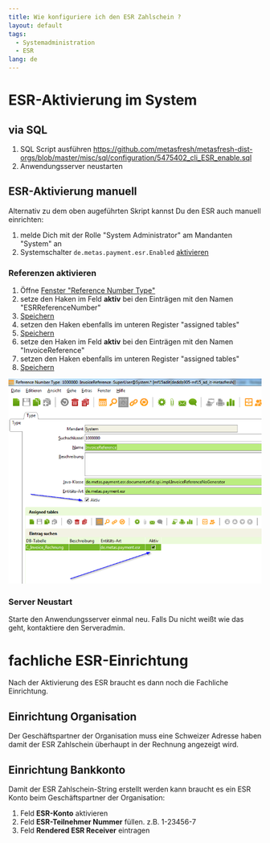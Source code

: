 ```yaml
---
title: Wie konfiguriere ich den ESR Zahlschein ?
layout: default
tags:
  - Systemadministration
  - ESR
lang: de
---
```


# ESR-Aktivierung im System

## via SQL

1. SQL Script ausführen https://github.com/metasfresh/metasfresh-dist-orgs/blob/master/misc/sql/configuration/5475402_cli_ESR_enable.sql
1. Anwendungsserver neustarten

## ESR-Aktivierung manuell

Alternativ zu dem oben augeführten Skript kannst Du den ESR auch manuell einrichten:

1. melde Dich mit der Rolle "System Administrator" am Mandanten "System" an
1. Systemschalter `de.metas.payment.esr.Enabled` [aktivieren](Systemschalter)

### Referenzen aktivieren

1. Öffne [Fenster "Reference Number Type"](Wie_finde_und_öffne_ich_ein_Fenster)
1. setze den Haken im Feld **aktiv** bei den Einträgen mit den Namen "ESRReferenceNumber"
1. [Speichern](Wie_lege_ich_einen_neuen_datensatz_an)
1. setzen den Haken ebenfalls im unteren Register "assigned tables"
1. [Speichern](Wie_lege_ich_einen_neuen_datensatz_an)
1. setze den Haken im Feld **aktiv** bei den Einträgen mit den Namen "InvoiceReference"
1. setzen den Haken ebenfalls im unteren Register "assigned tables"
1. [Speichern](Wie_lege_ich_einen_neuen_datensatz_an)

![img](..\images\de_reference_number_type.png)

### Server Neustart
Starte den Anwendungsserver einmal neu. Falls Du nicht weißt wie das geht, kontaktiere den Serveradmin.

# fachliche ESR-Einrichtung

Nach der Aktivierung des ESR braucht es dann noch die Fachliche Einrichtung.

## Einrichtung Organisation

Der Geschäftspartner der Organisation muss eine Schweizer Adresse haben damit der ESR Zahlschein überhaupt in der Rechnung angezeigt wird.

## Einrichtung Bankkonto

Damit der ESR Zahlschein-String erstellt werden kann braucht es ein ESR Konto beim Geschäftspartner der Organisation:

1. Feld **ESR-Konto** aktivieren
1. Feld **ESR-Teilnehmer Nummer** füllen. z.B. 1-23456-7
1. Feld **Rendered ESR Receiver** eintragen
